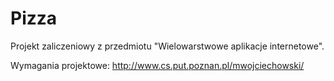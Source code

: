 # Pizza

Projekt zaliczeniowy z przedmiotu "Wielowarstwowe aplikacje internetowe".

Wymagania projektowe:
http://www.cs.put.poznan.pl/mwojciechowski/
